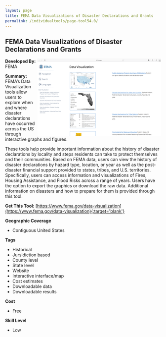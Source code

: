 ```yaml
---
layout: page
title: FEMA Data Visualizations of Disaster Declarations and Grants
permalink: /individualtools/page-tool54.0/
---
```

## FEMA Data Visualizations of Disaster Declarations and Grants

<img src="/images/scaled_250_400/TOOLID_54.0_ScreenCapture-1.png" style="max-height:250px;max-width:400;" align="right"/>

**Developed By:** FEMA

**Summary:** FEMA’s Data Visualization tools allow users to explore when and where disaster declarations have occurred across the US through interactive graphs and figures. 

These tools help provide important information about the history of disaster declarations by locality and steps residents can take to protect themselves and their communities. Based on FEMA data, users can view the history of disaster declarations by hazard type, location, or year as well as the post-disaster financial support provided to states, tribes, and U.S. territories. Specifically, users can access information and visualizations of Fires, Housing Assistance, and Flood Risks across a range of years. Users have the option to export the graphics or download the raw data. Additional information on disasters and how to prepare for them is provided through this tool. 

**Get This Tool:** [https://www.fema.gov/data-visualization](https://www.fema.gov/data-visualization){:target='blank'}

**Geographic Coverage**

* Contiguous United States

**Tags**

*  Historical 
*  Jursidiction based
*  County level
*  State level
*  Website
*  Interactive interface/map
*  Cost estimates
*  Downloadable data
*  Downloadable results

**Cost**

* Free

**Skill Level**

* Low
